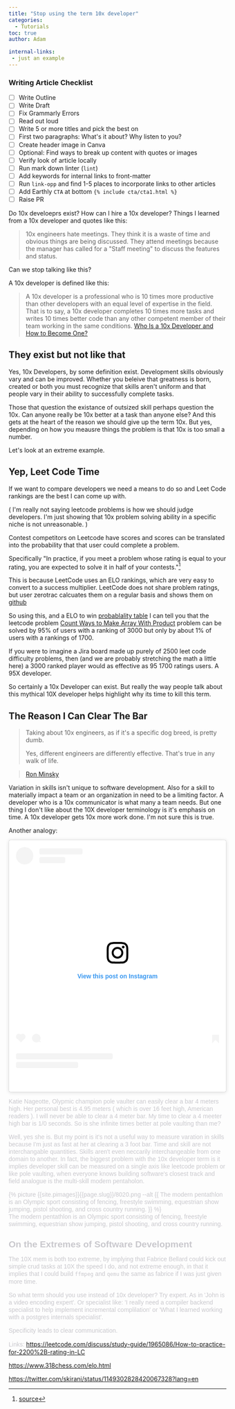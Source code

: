 ```yaml
---
title: "Stop using the term 10x developer"
categories:
  - Tutorials
toc: true
author: Adam

internal-links:
 - just an example
---
```

### Writing Article Checklist

- [ ] Write Outline
- [ ] Write Draft
- [ ] Fix Grammarly Errors
- [ ] Read out loud
- [ ] Write 5 or more titles and pick the best on
- [ ] First two paragraphs: What's it about? Why listen to you?
- [ ] Create header image in Canva
- [ ] Optional: Find ways to break up content with quotes or images
- [ ] Verify look of article locally
- [ ] Run mark down linter (`lint`)
- [ ] Add keywords for internal links to front-matter
- [ ] Run `link-opp` and find 1-5 places to incorporate links to other articles
- [ ] Add Earthly `CTA` at bottom `{% include cta/cta1.html %}`
- [ ] Raise PR

Do 10x develoeprs exist? How can I hire a 10x developer? Things I learned from a 10x developer and quotes like this:

> 10x engineers hate meetings. They think it is a waste of time and obvious things are being discussed. They attend meetings because the manager has called for a "Staff meeting" to discuss the features and status.
> 
>

Can we stop talking like this? 

A 10x developer is defined like this:

> A 10x developer is a professional who is 10 times more productive than other developers with an equal level of expertise in the field. That is to say, a 10x developer completes 10 times more tasks and writes 10 times better code than any other competent member of their team working in the same conditions.
> [Who Is a 10x Developer and How to Become One?](https://www.actitime.com/productivity/10x-developer)

## They exist but not like that

Yes, 10x Developers, by some definition exist. Development skills obviously vary and can be improved. Whether you beleive that greatness is born, created or both you must recognize that skills aren't uniform and that people vary in their ability to successfully complete tasks. 

Those that question the existance of outsized skill perhaps question the 
10x. Can anyone really be 10x better at a task than anyone else? And this gets at the heart of the reason we should give up the term 10x. But yes, depending on how you meausre things the problem is that 10x is too small a number.

Let's look at an extreme example.

## Yep, Leet Code Time

If we want to compare developers we need a means to do so and Leet Code rankings are the best I can come up with.

( I'm really not saying leetcode problems is how we should judge developers. I'm just showing that 10x problem solving ability in a specific niche is not unreasonable. )

Contest competitors on Leetcode have scores and scores can be translated into the probability that that user could complete a problem. 

Specifically "In practice, if you meet a problem whose rating is equal to your rating, you are expected to solve it in half of your contests."[^1]

[^1]: [source](https://leetcode.com/discuss/study-guide/1965086/How-to-practice-for-2200%2B-rating-in-LC)

This is because LeetCode uses an ELO rankings, which are very easy to convert to a success multiplier. LeetCode does not share problem ratings, but user zerotrac calcuates them on a regular basis and shows them on [github](https://github.com/zerotrac/leetcode_problem_rating/blob/main/ratings.txt)

So using this, and a ELO to win [probablality table](https://www.318chess.com/elo.html) I can tell you that the leetcode problem [Count Ways to Make Array With Product](https://leetcode.com/problems/count-ways-to-make-array-with-product/) problem can be solved by 95% of users with a ranking of 3000 but only by about 1% of users with a rankings of 1700. 

If you were to imagine a Jira board made up purely of 2500 leet code difficulty problems, then (and we are probably stretching the math a little here) a 3000 ranked player would as effective as 95 1700 ratings users. A 95X developer.

So certainly a 10x Developer can exist. But really the way people talk about this mythical 10X developer helps highlight why its time to kill this term.

## The Reason I Can Clear The Bar

> Taking about 10x engineers, as if it's a specific dog breed, is pretty dumb.
>
> Yes, different engineers are differently effective. That's true in any walk of life.

> [Ron Minsky](https://twitter.com/yminsky/status/1150158104560115712)

Variation in skills isn't unique to software development. Also for a skill to materially impact a team or an organization in need to be a limiting factor. A developer who is a 10x communicator is what many a team needs. But one thing I don't like about the 10X developer terminology is it's emphasis on time. A 10x developer gets 10x more work done. I'm not sure this is true.

Another analogy:

<blockquote class="instagram-media" data-instgrm-captioned data-instgrm-permalink="https://www.instagram.com/p/CgFRxXdpp8_/?utm_source=ig_embed&amp;utm_campaign=loading" data-instgrm-version="14" style=" background:#FFF; border:0; border-radius:3px; box-shadow:0 0 1px 0 rgba(0,0,0,0.5),0 1px 10px 0 rgba(0,0,0,0.15); margin: 1px; max-width:540px; min-width:326px; padding:0; width:99.375%; width:-webkit-calc(100% - 2px); width:calc(100% - 2px);"><div style="padding:16px;"> <a href="https://www.instagram.com/p/CgFRxXdpp8_/?utm_source=ig_embed&amp;utm_campaign=loading" style=" background:#FFFFFF; line-height:0; padding:0 0; text-align:center; text-decoration:none; width:100%;" target="_blank"> <div style=" display: flex; flex-direction: row; align-items: center;"> <div style="background-color: #F4F4F4; border-radius: 50%; flex-grow: 0; height: 40px; margin-right: 14px; width: 40px;"></div> <div style="display: flex; flex-direction: column; flex-grow: 1; justify-content: center;"> <div style=" background-color: #F4F4F4; border-radius: 4px; flex-grow: 0; height: 14px; margin-bottom: 6px; width: 100px;"></div> <div style=" background-color: #F4F4F4; border-radius: 4px; flex-grow: 0; height: 14px; width: 60px;"></div></div></div><div style="padding: 19% 0;"></div> <div style="display:block; height:50px; margin:0 auto 12px; width:50px;"><svg width="50px" height="50px" viewBox="0 0 60 60" version="1.1" xmlns="https://www.w3.org/2000/svg" xmlns:xlink="https://www.w3.org/1999/xlink"><g stroke="none" stroke-width="1" fill="none" fill-rule="evenodd"><g transform="translate(-511.000000, -20.000000)" fill="#000000"><g><path d="M556.869,30.41 C554.814,30.41 553.148,32.076 553.148,34.131 C553.148,36.186 554.814,37.852 556.869,37.852 C558.924,37.852 560.59,36.186 560.59,34.131 C560.59,32.076 558.924,30.41 556.869,30.41 M541,60.657 C535.114,60.657 530.342,55.887 530.342,50 C530.342,44.114 535.114,39.342 541,39.342 C546.887,39.342 551.658,44.114 551.658,50 C551.658,55.887 546.887,60.657 541,60.657 M541,33.886 C532.1,33.886 524.886,41.1 524.886,50 C524.886,58.899 532.1,66.113 541,66.113 C549.9,66.113 557.115,58.899 557.115,50 C557.115,41.1 549.9,33.886 541,33.886 M565.378,62.101 C565.244,65.022 564.756,66.606 564.346,67.663 C563.803,69.06 563.154,70.057 562.106,71.106 C561.058,72.155 560.06,72.803 558.662,73.347 C557.607,73.757 556.021,74.244 553.102,74.378 C549.944,74.521 548.997,74.552 541,74.552 C533.003,74.552 532.056,74.521 528.898,74.378 C525.979,74.244 524.393,73.757 523.338,73.347 C521.94,72.803 520.942,72.155 519.894,71.106 C518.846,70.057 518.197,69.06 517.654,67.663 C517.244,66.606 516.755,65.022 516.623,62.101 C516.479,58.943 516.448,57.996 516.448,50 C516.448,42.003 516.479,41.056 516.623,37.899 C516.755,34.978 517.244,33.391 517.654,32.338 C518.197,30.938 518.846,29.942 519.894,28.894 C520.942,27.846 521.94,27.196 523.338,26.654 C524.393,26.244 525.979,25.756 528.898,25.623 C532.057,25.479 533.004,25.448 541,25.448 C548.997,25.448 549.943,25.479 553.102,25.623 C556.021,25.756 557.607,26.244 558.662,26.654 C560.06,27.196 561.058,27.846 562.106,28.894 C563.154,29.942 563.803,30.938 564.346,32.338 C564.756,33.391 565.244,34.978 565.378,37.899 C565.522,41.056 565.552,42.003 565.552,50 C565.552,57.996 565.522,58.943 565.378,62.101 M570.82,37.631 C570.674,34.438 570.167,32.258 569.425,30.349 C568.659,28.377 567.633,26.702 565.965,25.035 C564.297,23.368 562.623,22.342 560.652,21.575 C558.743,20.834 556.562,20.326 553.369,20.18 C550.169,20.033 549.148,20 541,20 C532.853,20 531.831,20.033 528.631,20.18 C525.438,20.326 523.257,20.834 521.349,21.575 C519.376,22.342 517.703,23.368 516.035,25.035 C514.368,26.702 513.342,28.377 512.574,30.349 C511.834,32.258 511.326,34.438 511.181,37.631 C511.035,40.831 511,41.851 511,50 C511,58.147 511.035,59.17 511.181,62.369 C511.326,65.562 511.834,67.743 512.574,69.651 C513.342,71.625 514.368,73.296 516.035,74.965 C517.703,76.634 519.376,77.658 521.349,78.425 C523.257,79.167 525.438,79.673 528.631,79.82 C531.831,79.965 532.853,80.001 541,80.001 C549.148,80.001 550.169,79.965 553.369,79.82 C556.562,79.673 558.743,79.167 560.652,78.425 C562.623,77.658 564.297,76.634 565.965,74.965 C567.633,73.296 568.659,71.625 569.425,69.651 C570.167,67.743 570.674,65.562 570.82,62.369 C570.966,59.17 571,58.147 571,50 C571,41.851 570.966,40.831 570.82,37.631"></path></g></g></g></svg></div><div style="padding-top: 8px;"> <div style=" color:#3897f0; font-family:Arial,sans-serif; font-size:14px; font-style:normal; font-weight:550; line-height:18px;">View this post on Instagram</div></div><div style="padding: 12.5% 0;"></div> <div style="display: flex; flex-direction: row; margin-bottom: 14px; align-items: center;"><div> <div style="background-color: #F4F4F4; border-radius: 50%; height: 12.5px; width: 12.5px; transform: translateX(0px) translateY(7px);"></div> <div style="background-color: #F4F4F4; height: 12.5px; transform: rotate(-45deg) translateX(3px) translateY(1px); width: 12.5px; flex-grow: 0; margin-right: 14px; margin-left: 2px;"></div> <div style="background-color: #F4F4F4; border-radius: 50%; height: 12.5px; width: 12.5px; transform: translateX(9px) translateY(-18px);"></div></div><div style="margin-left: 8px;"> <div style=" background-color: #F4F4F4; border-radius: 50%; flex-grow: 0; height: 20px; width: 20px;"></div> <div style=" width: 0; height: 0; border-top: 2px solid transparent; border-left: 6px solid #f4f4f4; border-bottom: 2px solid transparent; transform: translateX(16px) translateY(-4px) rotate(30deg)"></div></div><div style="margin-left: auto;"> <div style=" width: 0px; border-top: 8px solid #F4F4F4; border-right: 8px solid transparent; transform: translateY(16px);"></div> <div style=" background-color: #F4F4F4; flex-grow: 0; height: 12px; width: 16px; transform: translateY(-4px);"></div> <div style=" width: 0; height: 0; border-top: 8px solid #F4F4F4; border-left: 8px solid transparent; transform: translateY(-4px) translateX(8px);"></div></div></div> <div style="display: flex; flex-direction: column; flex-grow: 1; justify-content: center; margin-bottom: 24px;"> <div style=" background-color: #F4F4F4; border-radius: 4px; flex-grow: 0; height: 14px; margin-bottom: 6px; width: 224px;"></div> <div style=" background-color: #F4F4F4; border-radius: 4px; flex-grow: 0; height: 14px; width: 144px;"></div></div></a><p style=" color:#c9c8cd; font-family:Arial,sans-serif; font-size:14px; line-height:17px; margin-bottom:0; margin-top:8px; overflow:hidden; padding:8px 0 7px; text-align:center; text-overflow:ellipsis; white-space:nowrap;"><a href="https://www.instagram.com/p/CgFRxXdpp8_/?utm_source=ig_embed&amp;utm_campaign=loading" style=" color:#c9c8cd; font-family:Arial,sans-serif; font-size:14px; font-style:normal; font-weight:normal; line-height:17px; text-decoration:none;" target="_blank"></p></div></blockquote> <script async src="//www.instagram.com/embed.js"></script>

Katie Nageotte, Olypmic champion pole vaulter can easily clear a bar 4 meters high. Her personal best is 4.95 meters ( which is over 16 feet high, American readers ).  I will never be able to clear a 4 meter bar. My time to clear a 4 meeter high bar is 1/0 seconds. So is she infinite times better at pole vaulting than me? 

Well, yes she is. But my point is it's not a useful way to measure varation in skills because I'm just as fast at her at clearing a 3 foot bar. Time and skill are not interchangable quantities. Skills aren't even neccarily interchangeable from one domain to another. In fact, the biggest problem with the 10x developer term is it implies developer skill can be measured on a single axis like leetcode problem or like pole vaulting, when everyone knows building software's closest track and field analogue is the multi-skill modern pentaholon.

<div class="wide">
{% picture {{site.pimages}}{{page.slug}}/8020.png --alt {{ The modern pentathlon is an Olympic sport consisting of fencing, freestyle swimming, equestrian show jumping, pistol shooting, and cross country running.  }} %}
<figcaption>The modern pentathlon is an Olympic sport consisting of fencing, freestyle swimming, equestrian show jumping, pistol shooting, and cross country running.<figcaption>
</div>


## On the Extremes of Software Development

The 10X mem is both too extreme, by implying that Fabrice Bellard could kick out simple crud tasks at 10X the speed I do, and not extreme enough, in that it implies that I could build `ffmpeg` and `qemu` the same as fabrice if I was just given more time.

So what term should you use instead of 10x developer? Try expert. As in 'John is a video encoding expert'.  Or specialist like: 'I really need a compiler backend specialist to help implement incremental complilation' or 'What I learned working with a postgres internals specialist'. 

Specificity leads to clear communication.



Links:
https://leetcode.com/discuss/study-guide/1965086/How-to-practice-for-2200%2B-rating-in-LC


https://www.318chess.com/elo.html

https://twitter.com/skirani/status/1149302828420067328?lang=en
